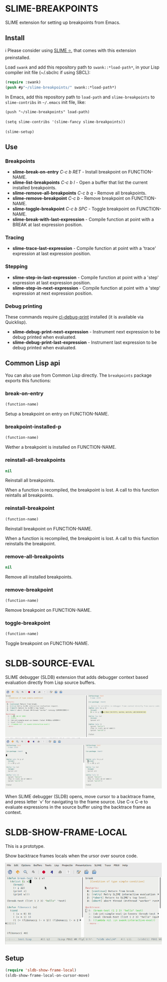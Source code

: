 # SLIME-BREAKPOINTS

SLIME extension for setting up breakpoints from Emacs.

## Install

ℹ️ Please consider using [SLIME :star:](https://github.com/mmontone/slime-star), that comes with this extension preinstalled.

Load `swank` and add this repository path to `swank::*load-path*`, in your Lisp compiler init file (~/.sbclrc if using SBCL):

```lisp
(require :swank)
(push #p"~/slime-breakpoints/" swank::*load-path*)
```

In Emacs, add this repository path to `load-path` and `slime-breakpoints` to `slime-contribs` in `~/.emacs` init file, like:

```
(push "~/slime-breakpoints" load-path)

(setq slime-contribs '(slime-fancy slime-breakpoints))

(slime-setup)
```

## Use

### Breakpoints

- **slime-break-on-entry** *C-c b RET* - Install breakpoint on FUNCTION-NAME.
- **slime-list-breakpoints** *C-c b l* - Open a buffer that list the current installed breakpoints.
- **slime-remove-all-breakpoints**  *C-c b q* - Remove all breakpoints.
- **slime-remove-breakpoint** *C-c b <deletechar>* - Remove breakpoint on FUNCTION-NAME.
- **slime-toggle-breakpoint** *C-c b SPC* - Toggle breakpoint on FUNCTION-NAME.
- **slime-break-with-last-expression** - Compile function at point with a BREAK at last expression position.

### Tracing
- **slime-trace-last-expression** - Compile function at point with a 'trace' expression at last expression position.

### Stepping

- **slime-step-in-last-expression** - Compile function at point with a 'step' expression at last expression position.
- **slime-step-in-next-expression** - Compile function at point with a 'step' expression at next expression position.

### Debug printing

These commands require [cl-debug-print](https://github.com/masatoi/cl-debug-print) installed (it is available via Quicklisp).

- **slime-debug-print-next-expression** - Instrument next expression to be debug printed when evaluated.
- **slime-debug-print-last-expression** - Instrument last expression to be debug printed when evaluated.

## Common Lisp api

You can also use from Common Lisp directly. The `breakpoints` package exports this functions:

### break-on-entry

```lisp
(function-name)
```

Setup a breakpoint on entry on FUNCTION-NAME.

### breakpoint-installed-p

```lisp
(function-name)
```

Wether a breakpoint is installed on FUNCTION-NAME.

### reinstall-all-breakpoints

```lisp
nil
```

Reinstall all breakpoints.

When a function is recompiled, the breakpoint is lost. A call to this function reintalls all breakpoints.

### reinstall-breakpoint

```lisp
(function-name)
```

Reinstall breakpoint on FUNCTION-NAME.

When a function is recompiled, the breakpoint is lost. A call to this function reinstalls the breakpoint.

### remove-all-breakpoints

```lisp
nil
```

Remove all installed breakpoints.

### remove-breakpoint

```lisp
(function-name)
```

Remove breakpoint on FUNCTION-NAME.

### toggle-breakpoint

```lisp
(function-name)
```

Toggle breakpoint on FUNCTION-NAME.

# SLDB-SOURCE-EVAL

SLIME debugger (SLDB) extension that adds debugger context based evaluation directly from Lisp source buffers.

![sldb-source-eval](sldb-source-eval.png)
![sldb-source-eval](sldb-source-eval.gif)

When SLIME debugger (SLDB) opens, move cursor to a backtrace frame, and press letter `v' for navigating to the frame source.
Use C-x C-e to evaluate expressions in the source buffer using the backtrace frame as context.

# SLDB-SHOW-FRAME-LOCAL

This is a prototype.

Show backtrace frames locals when the ursor over source code.

![sldb-show-frame-local](sldb-show-frame-local.gif)

## Setup

```lisp
(require 'sldb-show-frame-local)
(sldb-show-frame-local-on-cursor-move)
```
